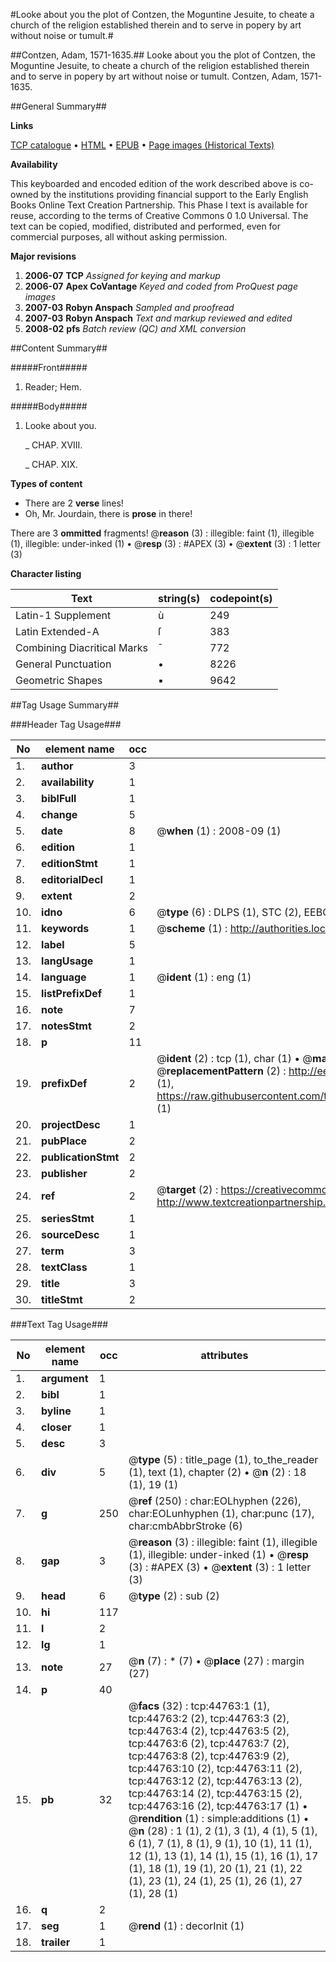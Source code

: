 #Looke about you the plot of Contzen, the Moguntine Jesuite, to cheate a church of the religion established therein and to serve in popery by art without noise or tumult.#

##Contzen, Adam, 1571-1635.##
Looke about you the plot of Contzen, the Moguntine Jesuite, to cheate a church of the religion established therein and to serve in popery by art without noise or tumult.
Contzen, Adam, 1571-1635.

##General Summary##

**Links**

[TCP catalogue](http://www.ota.ox.ac.uk/tcp/)  • 
[HTML](http://tei.it.ox.ac.uk/tcp/Texts-HTML/free/A70/A70494.html)  • 
[EPUB](http://tei.it.ox.ac.uk/tcp/Texts-EPUB/free/A70/A70494.epub) • 
[Page images (Historical Texts)](https://data.historicaltexts.jisc.ac.uk/view?pubId=eebo-10264653e&pageId=eebo-10264653e-44763-1)

**Availability**

This keyboarded and encoded edition of the
	       work described above is co-owned by the institutions
	       providing financial support to the Early English Books
	       Online Text Creation Partnership. This Phase I text is
	       available for reuse, according to the terms of Creative
	       Commons 0 1.0 Universal. The text can be copied,
	       modified, distributed and performed, even for
	       commercial purposes, all without asking permission.

**Major revisions**

1. __2006-07__ __TCP__ *Assigned for keying and markup*
1. __2006-07__ __Apex CoVantage__ *Keyed and coded from ProQuest page images*
1. __2007-03__ __Robyn Anspach__ *Sampled and proofread*
1. __2007-03__ __Robyn Anspach__ *Text and markup reviewed and edited*
1. __2008-02__ __pfs__ *Batch review (QC) and XML conversion*

##Content Summary##

#####Front#####

1. Reader; Hem.

#####Body#####

1. Looke about you.

    _ CHAP. XVIII.

    _ CHAP. XIX.

**Types of content**

  * There are 2 **verse** lines!
  * Oh, Mr. Jourdain, there is **prose** in there!

There are 3 **ommitted** fragments! 
 @__reason__ (3) : illegible: faint (1), illegible (1), illegible: under-inked (1)  •  @__resp__ (3) : #APEX (3)  •  @__extent__ (3) : 1 letter (3)

**Character listing**


|Text|string(s)|codepoint(s)|
|---|---|---|
|Latin-1 Supplement|ù|249|
|Latin Extended-A|ſ|383|
|Combining             Diacritical Marks|̄|772|
|General Punctuation|•|8226|
|Geometric Shapes|▪|9642|

##Tag Usage Summary##

###Header Tag Usage###

|No|element name|occ|attributes|
|---|---|---|---|
|1.|__author__|3||
|2.|__availability__|1||
|3.|__biblFull__|1||
|4.|__change__|5||
|5.|__date__|8| @__when__ (1) : 2008-09 (1)|
|6.|__edition__|1||
|7.|__editionStmt__|1||
|8.|__editorialDecl__|1||
|9.|__extent__|2||
|10.|__idno__|6| @__type__ (6) : DLPS (1), STC (2), EEBO-CITATION (1), OCLC (1), VID (1)|
|11.|__keywords__|1| @__scheme__ (1) : http://authorities.loc.gov/ (1)|
|12.|__label__|5||
|13.|__langUsage__|1||
|14.|__language__|1| @__ident__ (1) : eng (1)|
|15.|__listPrefixDef__|1||
|16.|__note__|7||
|17.|__notesStmt__|2||
|18.|__p__|11||
|19.|__prefixDef__|2| @__ident__ (2) : tcp (1), char (1)  •  @__matchPattern__ (2) : ([0-9\-]+):([0-9IVX]+) (1), (.+) (1)  •  @__replacementPattern__ (2) : http://eebo.chadwyck.com/downloadtiff?vid=$1&page=$2 (1), https://raw.githubusercontent.com/textcreationpartnership/Texts/master/tcpchars.xml#$1 (1)|
|20.|__projectDesc__|1||
|21.|__pubPlace__|2||
|22.|__publicationStmt__|2||
|23.|__publisher__|2||
|24.|__ref__|2| @__target__ (2) : https://creativecommons.org/publicdomain/zero/1.0/ (1), http://www.textcreationpartnership.org/docs/. (1)|
|25.|__seriesStmt__|1||
|26.|__sourceDesc__|1||
|27.|__term__|3||
|28.|__textClass__|1||
|29.|__title__|3||
|30.|__titleStmt__|2||


###Text Tag Usage###

|No|element name|occ|attributes|
|---|---|---|---|
|1.|__argument__|1||
|2.|__bibl__|1||
|3.|__byline__|1||
|4.|__closer__|1||
|5.|__desc__|3||
|6.|__div__|5| @__type__ (5) : title_page (1), to_the_reader (1), text (1), chapter (2)  •  @__n__ (2) : 18 (1), 19 (1)|
|7.|__g__|250| @__ref__ (250) : char:EOLhyphen (226), char:EOLunhyphen (1), char:punc (17), char:cmbAbbrStroke (6)|
|8.|__gap__|3| @__reason__ (3) : illegible: faint (1), illegible (1), illegible: under-inked (1)  •  @__resp__ (3) : #APEX (3)  •  @__extent__ (3) : 1 letter (3)|
|9.|__head__|6| @__type__ (2) : sub (2)|
|10.|__hi__|117||
|11.|__l__|2||
|12.|__lg__|1||
|13.|__note__|27| @__n__ (7) : * (7)  •  @__place__ (27) : margin (27)|
|14.|__p__|40||
|15.|__pb__|32| @__facs__ (32) : tcp:44763:1 (1), tcp:44763:2 (2), tcp:44763:3 (2), tcp:44763:4 (2), tcp:44763:5 (2), tcp:44763:6 (2), tcp:44763:7 (2), tcp:44763:8 (2), tcp:44763:9 (2), tcp:44763:10 (2), tcp:44763:11 (2), tcp:44763:12 (2), tcp:44763:13 (2), tcp:44763:14 (2), tcp:44763:15 (2), tcp:44763:16 (2), tcp:44763:17 (1)  •  @__rendition__ (1) : simple:additions (1)  •  @__n__ (28) : 1 (1), 2 (1), 3 (1), 4 (1), 5 (1), 6 (1), 7 (1), 8 (1), 9 (1), 10 (1), 11 (1), 12 (1), 13 (1), 14 (1), 15 (1), 16 (1), 17 (1), 18 (1), 19 (1), 20 (1), 21 (1), 22 (1), 23 (1), 24 (1), 25 (1), 26 (1), 27 (1), 28 (1)|
|16.|__q__|2||
|17.|__seg__|1| @__rend__ (1) : decorInit (1)|
|18.|__trailer__|1||
